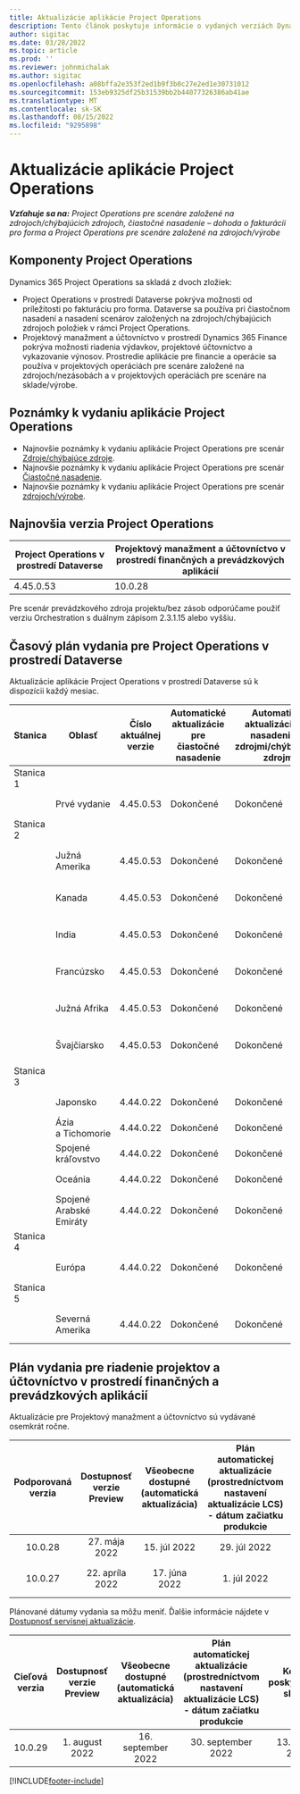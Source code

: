 ```yaml
---
title: Aktualizácie aplikácie Project Operations
description: Tento článok poskytuje informácie o vydaných verziách Dynamics 365 Project Operations.
author: sigitac
ms.date: 03/28/2022
ms.topic: article
ms.prod: ''
ms.reviewer: johnmichalak
ms.author: sigitac
ms.openlocfilehash: a08bffa2e353f2ed1b9f3b0c27e2ed1e30731012
ms.sourcegitcommit: 153eb9325df25b31539bb2b44077326386ab41ae
ms.translationtype: MT
ms.contentlocale: sk-SK
ms.lasthandoff: 08/15/2022
ms.locfileid: "9295898"
---
```

# <a name="project-operations-updates"></a>Aktualizácie aplikácie Project Operations

_**Vzťahuje sa na:** Project Operations pre scenáre založené na zdrojoch/chýbajúcich zdrojoch, čiastočné nasadenie – dohoda o fakturácii pro forma a Project Operations pre scenáre založené na zdrojoch/výrobe_



## <a name="project-operations-components"></a>Komponenty Project Operations

Dynamics 365 Project Operations sa skladá z dvoch zložiek:

- Project Operations v prostredí Dataverse pokrýva možnosti od príležitosti po fakturáciu pro forma. Dataverse sa používa pri čiastočnom nasadení a nasadení scenárov založených na zdrojoch/chýbajúcich zdrojoch položiek v rámci Project Operations.
- Projektový manažment a účtovníctvo v prostredí Dynamics 365 Finance pokrýva možnosti riadenia výdavkov, projektové účtovníctvo a vykazovanie výnosov. Prostredie aplikácie pre financie a operácie sa používa v projektových operáciách pre scenáre založené na zdrojoch/nezásobách a v projektových operáciách pre scenáre na sklade/výrobe.

## <a name="project-operations-release-notes"></a>Poznámky k vydaniu aplikácie Project Operations
- Najnovšie poznámky k vydaniu aplikácie Project Operations pre scenár [Zdroje/chýbajúce zdroje](whats-new-july-2022-resource-based.md).
- Najnovšie poznámky k vydaniu aplikácie Project Operations pre scenár [Čiastočné nasadenie](../pro/whats-new/whats-new-july-2022-lite.md).
- Najnovšie poznámky k vydaniu aplikácie Project Operations pre scenár [zdrojoch/výrobe](../prod-pma/whats-new/whats-new-jul-2022-stocked.md).

## <a name="project-operations-latest-version"></a>Najnovšia verzia Project Operations

| Project Operations v prostredí Dataverse | Projektový manažment a účtovníctvo v prostredí finančných a prevádzkových aplikácií | 
| --- | --- |
| 4.45.0.53 | 10.0.28 |

Pre scenár prevádzkového zdroja projektu/bez zásob odporúčame použiť verziu Orchestration s duálnym zápisom 2.3.1.15 alebo vyššiu.

## <a name="release-schedule-for-project-operations-on-dataverse-environment"></a>Časový plán vydania pre Project Operations v prostredí Dataverse

Aktualizácie aplikácie Project Operations v prostredí Dataverse sú k dispozícii každý mesiac. 

| Stanica | Oblasť | Číslo aktuálnej verzie | Automatické aktualizácie pre čiastočné nasadenie | Automatické aktualizácie pre nasadenie so zdrojmi/chýbajúcimi zdrojmi | Číslo ďalšej verzie | Ďalšia verzia je všeobecne dostupná |
|-----------|-----------------------|-----------------|--------------------|---------------------|---------------------|---------------------|
| Stanica 1 |   &nbsp;              |    &nbsp;       | &nbsp;             |      &nbsp;         |      &nbsp;         |      &nbsp;         |
|   &nbsp;  | Prvé vydanie         |  4.45.0.53      | Dokončené           | Dokončené            | Spracuje sa                 | 26. august 2022       |
| Stanica 2 |   &nbsp;              |    &nbsp;       | &nbsp;             |      &nbsp;         |      &nbsp;         |      &nbsp;         |
|   &nbsp;  | Južná Amerika         |  4.45.0.53      | Dokončené           | Dokončené            | Spracuje sa                 | 02. september 2022       |
|   &nbsp;  | Kanada                |  4.45.0.53      | Dokončené           | Dokončené            | Spracuje sa                 | 02. september 2022       |
|   &nbsp;  | India                 |  4.45.0.53      | Dokončené           | Dokončené            | Spracuje sa                 | 02. september 2022       |
|   &nbsp;  | Francúzsko                |  4.45.0.53      | Dokončené           | Dokončené            | Spracuje sa                 | 02. september 2022       |
|   &nbsp;  | Južná Afrika          |  4.45.0.53      | Dokončené           | Dokončené            | Spracuje sa                 | 02. september 2022       |
|   &nbsp;  | Švajčiarsko           |  4.45.0.53      | Dokončené           | Dokončené            | Spracuje sa                 | 02. september 2022       |
| Stanica 3 |      &nbsp;           |     &nbsp;      |     &nbsp;         |      &nbsp;         |      &nbsp;         |      &nbsp;         |
|   &nbsp;  | Japonsko                 |  4.44.0.22      | Dokončené      | Dokončené       | 4.45.0.53                 | 19. august 2022       |
|   &nbsp;  | Ázia a Tichomorie          |  4.44.0.22      | Dokončené      | Dokončené       | 4.45.0.53                 | 19. august 2022       |
|   &nbsp;  | Spojené kráľovstvo         |  4.44.0.22      | Dokončené      | Dokončené       | 4.45.0.53                 | 19. august 2022       |
|   &nbsp;  | Oceánia               |  4.44.0.22      | Dokončené      | Dokončené       | 4.45.0.53                 | 19. august 2022       |
|   &nbsp;  | Spojené Arabské Emiráty  |  4.44.0.22      | Dokončené      | Dokončené       | 4.45.0.53                 | 19. august 2022       |
| Stanica 4 |     &nbsp;            |     &nbsp;      |     &nbsp;         |      &nbsp;         |      &nbsp;         |      &nbsp;         |
|   &nbsp;  | Európa                |  4.44.0.22      | Dokončené           | Dokončené            | 4.45.0.53           | 26. august 2022       |
| Stanica 5 |     &nbsp;            |     &nbsp;      |     &nbsp;         |      &nbsp;         |      &nbsp;         |      &nbsp;         |
|   &nbsp;  | Severná Amerika         |  4.44.0.22      | Dokončené           | Dokončené            | 4.45.0.53           | 02. september 2022       |

## <a name="release-schedule-for-project-management-and-accounting-in-the-finance-and-operations-apps-environment"></a>Plán vydania pre riadenie projektov a účtovníctvo v prostredí finančných a prevádzkových aplikácií

Aktualizácie pre Projektový manažment a účtovníctvo sú vydávané osemkrát ročne.

|Podporovaná verzia| Dostupnosť verzie Preview | Všeobecne dostupné (automatická aktualizácia) | Plán automatickej aktualizácie (prostredníctvom nastavení aktualizácie LCS) - dátum začiatku produkcie |   Koniec poskytovania služby   |
|:---------------:|:---------------------------:|:---------------------------------:|:--------------------------------------------------------------------:|:------------------:|
|     10.0.28     |      27. mája 2022           |        15. júl 2022              |                          29. júl 2022                               | 21. októbra 2022   |
|     10.0.27     |      22. apríla 2022         |        17. júna 2022              |                          1. júl 2022                                | 16. september 2022 |

Plánované dátumy vydania sa môžu meniť. Ďalšie informácie nájdete v [Dostupnosť servisnej aktualizácie](/dynamics365/fin-ops-core/fin-ops/get-started/public-preview-releases?toc=%2fdynamics365%2ffinance%2ftoc.json).

|Cieľová verzia | Dostupnosť verzie Preview | Všeobecne dostupné (automatická aktualizácia) | Plán automatickej aktualizácie (prostredníctvom nastavení aktualizácie LCS) - dátum začiatku produkcie |   Koniec poskytovania služby   |
|:---------------:|:---------------------------:|:---------------------------------:|:--------------------------------------------------------------------:|:------------------:|
|     10.0.29     |      1. august 2022         |       16. september 2022          |                        30. september 2022                            | 13. január 2023   |

[!INCLUDE[footer-include](../includes/footer-banner.md)]
